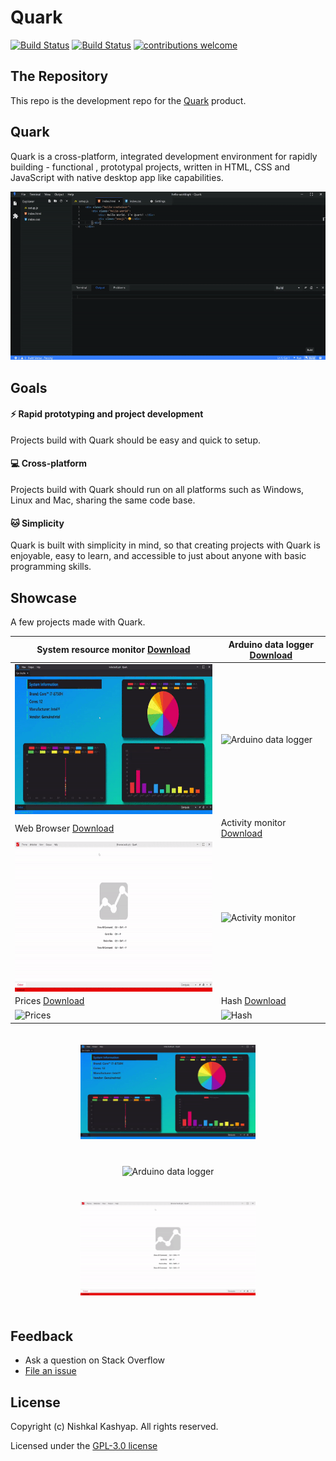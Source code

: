 # Quark

[![Build Status](https://travis-ci.org/Nishkalkashyap/Quark-electron.svg?branch=master-all)](https://travis-ci.org/Nishkalkashyap/Quark-electron)
[![Build Status](https://ci.appveyor.com/api/projects/status/e9n73kxva64pccwe/branch/master-all?svg=true)](https://ci.appveyor.com/project/Nishkalkashyap/quark-electron)
[![contributions welcome](https://img.shields.io/badge/contributions-welcome-brightgreen.svg?style=flat)](https://github.com/Nishkalkashyap/Quark-docs)


## The Repository

This repo is the development repo for the [Quark](https://quarkjs.io) product.

## Quark
Quark is a cross-platform, integrated development environment for rapidly building - functional , prototypal projects, written in HTML, CSS and JavaScript with native desktop app like capabilities.

![Hello World](./readme/hello-world.gif)

## Goals

#### ⚡ Rapid prototyping and project development
Projects build with Quark should be easy and quick to setup.

#### 💻 Cross-platform
Projects build with Quark should run on all platforms such as Windows, Linux and Mac, sharing the same code base.

#### 🐱 Simplicity
Quark is built with simplicity in mind, so that creating projects with Quark is enjoyable, easy to learn, and accessible to just about anyone with basic programming skills.
<!-- 
## Bundled Packages
Quark includes a set of built-in packages. Namely
```json
{
    "@babel/core": "^7.4.5",
    "@babel/plugin-proposal-class-properties": "^7.4.4",
    "@babel/plugin-proposal-object-rest-spread": "^7.4.4",
    "@babel/plugin-syntax-dynamic-import": "^7.2.0",
    "@babel/preset-env": "^7.4.5",
    "@babel/preset-react": "^7.0.0",
    "@babel/preset-typescript": "^7.3.3",
    "@vue/web-component-wrapper": "^1.2.0",
    "babel-loader": "^8.0.6",
    "builtin-modules": "^3.1.0",
    "chart.js": "^2.8.0",
    "chokidar": "^2.1.6",
    "css-loader": "^2.1.1",
    "electron-log": "^3.0.5",
    "electron-store": "^3.2.0",
    "electron-updater": "^4.0.6",
    "extract-text-webpack-plugin": "^3.0.2",
    "firmata": "^2.0.0",
    "fs-extra": "^8.0.1",
    "html-loader": "^0.5.5",
    "ionic": "^4.12.0",
    "johnny-five": "^1.1.0",
    "markdown-it": "^8.4.2",
    "markdown-loader": "^5.0.0",
    "material-icon-theme": "^3.7.1",
    "memory-fs": "^0.4.1",
    "node-pty": "^0.8.1",
    "npm": "^6.9.0",
    "prop-types": "^15.7.2",
    "raw-loader": "^1.0.0",
    "react": "^16.8.6",
    "react-dom": "^16.8.6",
    "recursive-readdir": "^2.2.2",
    "serialport": "^7.1.5",
    "styled-components": "^4.2.0",
    "stylus": "^0.54.5",
    "stylus-loader": "^3.0.2",
    "ts-loader": "^5.4.5",
    "typescript": "^3.4.5",
    "url-loader": "^1.1.2",
    "vscode-languageserver-types": "^3.14.0",
    "vue": "^2.6.10",
    "vue-loader": "^15.7.0",
    "vue-style-loader": "^4.1.2",
    "vue-template-compiler": "^2.6.10",
    "webpack": "^4.32.2",
    "webpack-merge": "^4.2.1",
    "webpack-node-externals": "^1.7.2"
}
```
 -->

## Showcase 

A few projects made with Quark.

| System resource monitor [Download](https://dash.quarkjs.io/98ErmpQVApXvbsNWI6lvxLAAhpj2/_ybxmtnoilpu4nwj0t4/project) | Arduino data logger [Download](https://dash.quarkjs.io/98ErmpQVApXvbsNWI6lvxLAAhpj2/_6if0m0z5ol5inermo8/project) |
| -------------------------------------------------------------------------------------------------------------------- | ---------------------------------------------------------------------------------------------------------------- |
| <img align="center" src="./readme/system-monitor.gif" alt="Stock analyzing app" height="240">                        | <img align="center" src="https://i.imgur.com/vnvEMNx.gif" alt="Arduino data logger" height="240">                               |
| Web Browser [Download](https://dash.quarkjs.io/98ErmpQVApXvbsNWI6lvxLAAhpj2/_0umm60gvnlierd0ku7/project)             | Activity monitor [Download](https://dash.quarkjs.io/98ErmpQVApXvbsNWI6lvxLAAhpj2/_y43pdal0kqgi99x5fh/project)    |
| <img align="center" src="./readme/web-browser.gif" alt="Web Browser" height="240">                                   | <img align="center" src="https://i.imgur.com/oSEeu18.png" alt="Activity monitor" height="240">                                  |
| Prices [Download](https://dash.quarkjs.io/98ErmpQVApXvbsNWI6lvxLAAhpj2/_cwub3h5x8ctfdt6rfs/project)                  | Hash [Download](https://dash.quarkjs.io/98ErmpQVApXvbsNWI6lvxLAAhpj2/_roomlkgizmk1nzc7of/project)                |
| <img align="center" src="https://i.imgur.com/fYmDv8w.png" alt="Prices" height="240">                                 | <img align="center" src="https://i.imgur.com/VVCZOHo.png" alt="Hash" height="240">                                              |


<!-- 
| System resource monitor                                               | Arduino data logger                                             |
| --------------------------------------------------------------------- | --------------------------------------------------------------- |
| ![alt-text-1](./readme/system-monitor.gif "System resource monitor")  | ![alt-text-2](https://i.imgur.com/vnvEMNx.gif "Control System") |
| Stock analyzing app                                                   | Plot Charts                                                     |
| ![alt-text-2](./readme/stock-analyzing-app.gif "Stock analyzing app") | ![alt-text-1](./readme/plot-charts.gif "Plot Charts")           |
| News App                                                              | Web Browser                                                     |
| ![alt-text-1](./readme/news-app.gif "News App")                       | ![alt-text-2](./readme/web-browser.gif "Web Browser")           |
-->

<p align="center">

<img src="./readme/system-monitor.gif" alt="System monitor" width="280" style="padding:20px"/>

<img src="https://i.imgur.com/vnvEMNx.gif" alt="Arduino data logger" width="280" style="padding:20px"/>

<img src="./readme/web-browser.gif" alt="Browser" width="280" style="padding:20px"/>

</p>




<!-- 
#### System resource monitor
Monitors system resources. View CPU loads, memory usage, process explorer.

![System Information](./readme/system-monitor.gif)

#### Digital control systems
Digital control system made with Arduino UNO using pre-installed serialport library.

![Control System](./readme/control-system.gif)


#### Plot Charts
Plot charts using plotly.js

![Plot Charts](./readme/plot-charts.gif)

#### Stock analyzing app
Analyze historic/real-time stock data.

![Stock analyzing app](./readme/stock-analyzing-app.gif)

#### News App
News app with multiple country and source filter.

![News App](./readme/news-app.gif)

#### Web Browser
Web browser with multiple split view support.

![Web Browser](./readme/web-browser.gif)
 -->

## Feedback

* Ask a question on Stack Overflow
* [File an issue](https://github.com/Nishkalkashyap/Quark-electron/issues)

## License
Copyright (c) Nishkal Kashyap. All rights reserved.

Licensed under the [GPL-3.0 license](https://github.com/Nishkalkashyap/Quark-electron/blob/master/LICENSE)